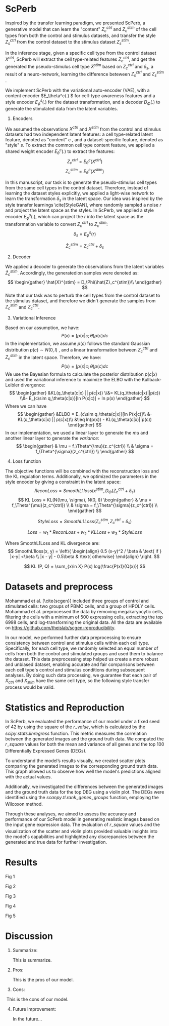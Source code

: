 # ScPerb

Inspired by the transfer learning paradigm, we presented ScPerb, a generative model that can learn the "content" $Z_c^{ctrl}$ and $Z_c^{stim}$ of the cell types from both the control and stimulus datasets, and transfer the style $Z_s^{ctrl}$  from the control dataset to the stimulus dataset $Z_s^{stim}$. 

In the inference stage, given a specific cell type from the control dataset $X^{ctrl}$, ScPerb will extract the cell type-related features $Z_c^{ctrl}$, and get the generated the pseudo-stimulus cell type $\hat{X}^{stim}$ based on $Z_c^{ctrl}$ and $\delta_s$, a result of a neuro-network, learning the difference beteween $Z_s^{ctrl}$ and $Z_s^{stim}$ . 

We implement ScPerb with the variational auto-encoder (VAE), with a content encoder $E_\theta^c(.) $ for cell-type awareness features and a style encoder $E_\phi^s(.)$ for the dataset transformation, and a decoder  $D_\Phi(.)$   to generate the stimulated data from the latent variables.

1. Encoders

We assumed the observations $X^{ctrl}$ and $X^{stim}$ from the control and stimulus datasets had two independent latent features: a cell type-related latent feature, denoted as  "content" $c$ , and a dataset-specific feature, denoted as "style" $s$. To extract the common cell type content feature, we applied a shared weight  encoder $E_\theta^c(.)$ to extract the features:
$$
Z^{ctrl}_c = E_\theta^c(X^{ctrl})
$$
$$
Z^{stim}_c = E_\theta^c(X^{stim})
$$

In this manuscript, our task is to generate the pseudo-stimulus cell types from the same cell types in the control dataset. Therefore, instead of learning the dataset styles explicitly, we applied a light-wise network to learn the transformation $\delta_s$ in the latent space. Our idea was inspired by the style transfer learnings \cite[StyleGAN], where randomly sampled a noise $r$ and project the latent space as the styles. In ScPerb, we applied a style encoder $E_\phi^s(.)$, which can project the $r$ into the latent space as the transformation variable to convert $Z^{ctrl}_c$ to $Z^{stim}_c$:
$$
\delta _s = E^s_ \phi(r)
$$

$$
\hat{Z}_c^{stim} = Z_c^{ctrl} + \delta _s
$$



2. Decoder

We applied a decoder to generate the observations from the latent variables $\hat{Z}_c^{stim}$. Accordingly, the generatedion samples were denoted as: 
$$
\begin{gather}
\hat{X}^{stim} = D_\Phi(\hat{Z}_c^{stim})\\
\end{gather}
$$
Note that our task was to perturb the cell types from the control dataset to the stimulus dataset, and therefore we didn't generate the samples from $Z_c^{stim}$ and $Z_c^{ctrl}$. 



3. Variational Inference 

Based on our assumption, we have:
$$
P(x) = \int p(x|c; \theta)p(c) dc
$$
In the implementation, we assume $p(c)$ follows the standard Gaussian distribution $p(c)\sim N(0, I)$ , and a linear transformation between $Z_c^{ctrl}$ and $Z_c^{stim}$ in the latent space. Therefore, we have:
$$
P(x) = \int p(x | c; \theta) p(c) dc
$$
We use the Bayesian formula to calculate the posterior distribution $p(c|x)$ and  used the variational inference to maximize the ELBO with the Kullback-Leibler divergence:
$$
\begin{gather}
&KL(q_\theta(c|x) || p(c|x)) \\&= KL(q_\theta(c|x)||p(c)) \\&- E_{c\sim q_\theta(c|x)}[ln P(x|c)] + ln p(x)
\end{gather}
$$
 Where we can have 
$$
\begin{gather}
&ELBO = E_{c\sim q_\theta(c|x)}[ln P(x|c)]\\ &- KL(q_\theta(c|x) || p(c|x))\\ &\leq ln(p(x)) - KL(q_\theta(c|x)||p(c))
\end{gather}
$$
In our implementation, we used a linear layer to generate the $mu$ and another linear layer to generate the $variance$:
$$
\begin{gather}
& \mu = f_\Theta^{\mu}(z_c^{ctrl}) \\
& \sigma = f_\Theta^{\sigma}(z_c^{ctrl}) \\
\end{gather}
$$


4. Loss function

The objective functions will be combined with the reconstruction loss and the KL regulation terms. Additionally, we optimized the parameters in the style encoder by giving a constraint in the latent space:
$$
Recon Loss = SmoothL1loss(x^{stim}, D_\Phi(Z_c^{ctrl} + \delta_s)
$$
$$
KL Loss = KL(N(\mu, \sigma), N(0, I))
\begin{gather}
& \mu = f_\Theta^{\mu}(z_c^{ctrl}) \\
& \sigma = f_\Theta^{\sigma}(z_c^{ctrl}) \\
\end{gather}
$$

$$
Style Loss = SmoothL1Loss(Z_c^{stim}, Z_c^{ctrl} + \delta_s)
$$

$$
Loss = w_1 * ReconLoss + w_2 * KLLoss + w_3 * StyleLoss
$$

Where SmoothL1Loss and KL divergence are:
$$
SmoothL1loss(x, y) = \left\{
\begin{align}
0.5 (x-y)^2 / \beta & \text{ if } |x-y| <\beta \\
|x - y| - 0.5\beta  & \text{  otherwise}
\end{align}
\right. 
$$

$$
KL (P, Q) = \sum_{x\in X} P(x) log(\frac{P(x)}{Q(x)})
$$



# Datasets and preprocess

Mohammad et al. [\cite{scgen}] included three groups of control and stimulated cells: two groups of PBMC cells, and a group of HPOLY cells. Mohammad et al. preprocessed the data by removing megakaryocytic cells, filtering the cells with a minimum of 500 expressing cells, extracting the top 6998 cells, and log-transforming the original data. All the data are available on https://github.com/theislab/scgen-reproducibility.

In our model, we performed further data preprocessing to ensure consistency between control and stimulus cells within each cell type. Specifically, for each cell type, we randomly selected an equal number of cells from both the control and stimulated groups and used them to balance the dataset. This data preprocessing step helped us create a more robust and unbiased dataset, enabling accurate and fair comparisons between each cell type's control and stimulus conditions during subsequent analyses. By doing such data processing, we guarantee that each pair of $X_{ctrl}$ and $X_{stim}$ have the same cell type, so the following style transfer process would be valid. 



#  Statistics and Reproduction

In ScPerb, we evaluated the performance of our model under a fixed seed of 42 by using the square of the $r_-value$, which is calculated by the $scipy.stats.linregress$ function. This metric measures the correlation between the generated images and the ground truth data. We computed the $r_-square$ values for both the mean and variance of all genes and the top 100 Differentially Expressed Genes (DEGs).

To understand the model’s results visually, we created scatter plots comparing the generated images to the corresponding ground truth data. This graph allowed us to observe how well the model's predictions aligned with the actual values.

Additionally, we investigated the differences between the generated images and the ground truth data for the top DEG using a violin plot. The DEGs were identified using the $scanpy.tl.rank_-genes_-groups$ function, employing the Wilcoxon method.

Through these analyses, we aimed to assess the accuracy and performance of our ScPerb model in generating realistic images based on the input gene expression data. The evaluation of $r_-square$ values and the visualization of the scatter and violin plots provided valuable insights into the model's capabilities and highlighted any discrepancies between the generated and true data for further investigation.



# Results

Fig 1

Fig 2

Fig 3

Fig 4

Fig 5



# Discussion

1. Summarize: 

    This is summarize.

2. Pros:

    This is the pros of our model.

3. Cons:

​		This is the cons of our model.

4. Future Improvement:

    In the future...

